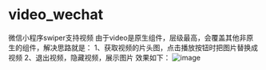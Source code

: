# video_wechat
微信小程序swiper支持视频
由于video是原生组件，层级最高，会覆盖其他非原生的组件，解决思路就是：
1、获取视频的片头图，点击播放按钮时把图片替换成视频
2、退出视频，隐藏视频，展示图片
效果如下：
![image]( https://github.com/pinena/video_wechat/images/videoPlay.gif)


      
